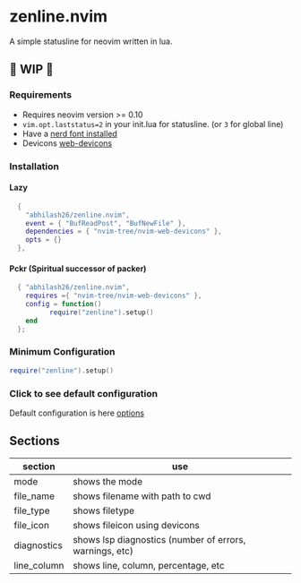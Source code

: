 # zenline.nvim
A simple statusline for neovim written in lua.

## 🚧 WIP 🚧

### Requirements
* Requires neovim version >= 0.10
* `vim.opt.laststatus=2` in your init.lua for statusline. (or `3` for global line)
* Have a [nerd font installed](https://www.nerdfonts.com/font-downloads)
* Devicons [web-devicons](https://github.com/nvim-tree/nvim-web-devicons)

### Installation

#### Lazy
```lua
  {
    "abhilash26/zenline.nvim",
    event = { "BufReadPost", "BufNewFile" },
    dependencies = { "nvim-tree/nvim-web-devicons" },
    opts = {}
  },
```
#### Pckr (Spiritual successor of packer)
```lua
  { "abhilash26/zenline.nvim",
    requires ={ "nvim-tree/nvim-web-devicons" },
    config = function()
          require("zenline").setup()
    end
  };
```
### Minimum Configuration
```lua
require("zenline").setup()
```
### Click to see default configuration
 Default configuration is here [options](https://github.com/abhilash26/zenline.nvim/blob/main/lua/zenline/default_options.lua)


 ## Sections

 | section | use |
 |---------|-----|
 | mode         | shows the mode |
 | file_name     | shows filename with path to cwd |
 | file_type     | shows filetype |
 | file_icon     | shows fileicon using devicons |
 | diagnostics  | shows lsp diagnostics (number of errors, warnings, etc) |
 | line_column   | shows line, column, percentage, etc |
